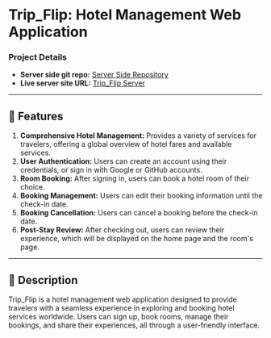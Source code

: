 # Trip_Flip: Hotel Management Web Application

### Project Details
- **Server side git repo:** [Server Side Repository](https://github.com/gazimaksudur2/trip-flip-server)
- **Live server site URL:** [Trip_Flip Server](https://server-seven-gamma-70.vercel.app/)

---

## 🌟 Features

1. **Comprehensive Hotel Management:** Provides a variety of services for travelers, offering a global overview of hotel fares and available services.
2. **User Authentication:** Users can create an account using their credentials, or sign in with Google or GitHub accounts.
3. **Room Booking:** After signing in, users can book a hotel room of their choice.
4. **Booking Management:** Users can edit their booking information until the check-in date.
5. **Booking Cancellation:** Users can cancel a booking before the check-in date.
6. **Post-Stay Review:** After checking out, users can review their experience, which will be displayed on the home page and the room's page.

---

## 📝 Description

Trip_Flip is a hotel management web application designed to provide travelers with a seamless experience in exploring and booking hotel services worldwide. Users can sign up, book rooms, manage their bookings, and share their experiences, all through a user-friendly interface.
